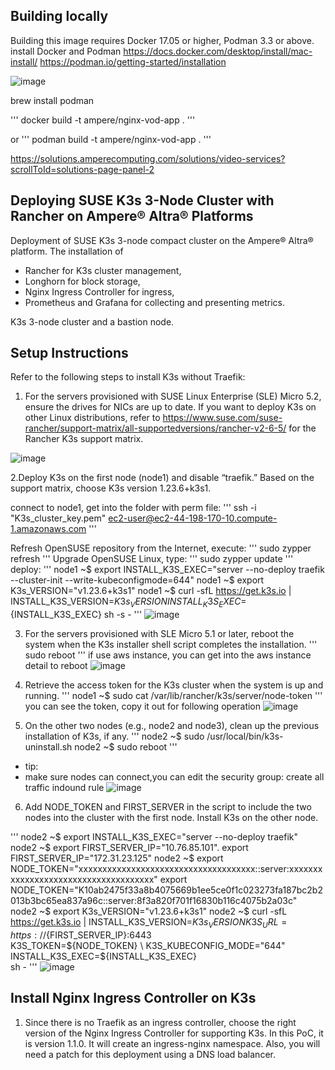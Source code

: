 ## Building locally
Building this image requires Docker 17.05 or higher, Podman 3.3 or above. 
install Docker and Podman
https://docs.docker.com/desktop/install/mac-install/
https://podman.io/getting-started/installation

![image](https://user-images.githubusercontent.com/35073431/212987969-e78ce1c1-df29-4bf9-9089-79065fedf07c.png)

brew install podman

'''
docker build -t ampere/nginx-vod-app .
'''

or
'''
podman build -t ampere/nginx-vod-app .
'''

https://solutions.amperecomputing.com/solutions/video-services?scrollToId=solutions-page-panel-2

## Deploying SUSE K3s 3-Node Cluster with Rancher on Ampere® Altra® Platforms

Deployment of SUSE K3s 3-node compact cluster on the Ampere® Altra® platform. 
The installation of 
- Rancher for K3s cluster management, 
- Longhorn for block storage, 
- Nginx Ingress Controller for ingress, 
- Prometheus and Grafana for collecting and presenting metrics.

K3s 3-node cluster and a bastion node.

## Setup Instructions
 Refer to the following steps to install K3s without Traefik:
1. For the servers provisioned with SUSE Linux Enterprise (SLE) Micro 5.2, ensure the drives for NICs are up to date.
If you want to deploy K3s on other Linux distributions, refer to https://www.suse.com/suse-rancher/support-matrix/all-supportedversions/rancher-v2-6-5/ for the Rancher K3s support matrix.
 
 ![image](https://user-images.githubusercontent.com/35073431/213030196-8237d657-b7d0-40c3-8c48-42822a775ac4.png)


 2.Deploy K3s on the first node (node1) and disable “traefik.”
Based on the support matrix, choose K3s version 1.23.6+k3s1.


connect to node1, get into the folder with perm file:
 '''
 ssh -i "K3s_cluster_key.pem" ec2-user@ec2-44-198-170-10.compute-1.amazonaws.com
 '''
 
 Refresh OpenSUSE repository from the Internet, execute:
 '''
sudo zypper refresh
'''
Upgrade OpenSUSE Linux, type:
'''
sudo zypper update
'''
deploy:
 '''
 node1 ~$ export INSTALL_K3S_EXEC="server --no-deploy traefik --cluster-init --write-kubeconfigmode=644"
node1 ~$ export K3s_VERSION="v1.23.6+k3s1"
node1 ~$ curl -sfL https://get.k3s.io | INSTALL_K3S_VERSION=${K3s_VERSION} INSTALL_K3S_EXEC=${INSTALL_K3S_EXEC} sh -s -
'''
![image](https://user-images.githubusercontent.com/35073431/213271416-a35faf16-edcf-4927-b859-5f1173ea2d6d.png)

3. For the servers provisioned with SLE Micro 5.1 or later, reboot the system when the K3s installer shell script completes the
installation.
'''
sudo reboot
'''
if use aws instance, you can get into the aws instance detail to reboot
![image](https://user-images.githubusercontent.com/35073431/213283492-7cd67a28-6b5b-4047-8b6e-b7b48e093eda.png)

4. Retrieve the access token for the K3s cluster when the system is up and running.
'''
node1 ~$ sudo cat /var/lib/rancher/k3s/server/node-token
'''
you can see the token, copy it out for following operation
![image](https://user-images.githubusercontent.com/35073431/213283050-8879249f-819c-407d-b87f-bfdbf608a278.png)


5. On the other two nodes (e.g., node2 and node3), clean up the previous installation of K3s, if any.
'''
node2 ~$ sudo /usr/local/bin/k3s-uninstall.sh
node2 ~$ sudo reboot
'''
- tip:
- make sure nodes can connect,you can edit the security group: create all traffic indound rule
![image](https://user-images.githubusercontent.com/35073431/213319826-5e25bfb2-5915-4515-9988-1f9090d48cea.png)


6. Add NODE_TOKEN and FIRST_SERVER in the script to include the two nodes into the cluster with the first node. Install K3s on the
other node.

'''
node2 ~$ export INSTALL_K3S_EXEC="server --no-deploy traefik"
node2 ~$ export FIRST_SERVER_IP="10.76.85.101". export FIRST_SERVER_IP="172.31.23.125"
node2 ~$ export NODE_TOKEN="xxxxxxxxxxxxxxxxxxxxxxxxxxxxxxxxxxxxx::server:xxxxxxxxxxxxxxxxxxxxxxxxxxxxxxxxxxxxx"
export NODE_TOKEN="K10ab2475f33a8b4075669b1ee5ce0f1c023273fa187bc2b2013b3bc65ea837a96c::server:8f3a820f701f16830b116c4075b2a03c"
node2 ~$ export K3s_VERSION="v1.23.6+k3s1"
node2 ~$ curl -sfL https://get.k3s.io | INSTALL_K3S_VERSION=${K3s_VERSION} K3S_URL=https://${FIRST_SERVER_IP}:6443 \
 K3S_TOKEN=${NODE_TOKEN} \
 K3S_KUBECONFIG_MODE="644" INSTALL_K3S_EXEC=${INSTALL_K3S_EXEC} \
 sh -
 '''
 ![image](https://user-images.githubusercontent.com/35073431/213310160-103fefc7-15a7-4113-afd6-2a790b72a8b9.png)


## Install Nginx Ingress Controller on K3s
1. Since there is no Traefik as an ingress controller, choose the right version of the Nginx Ingress Controller for supporting K3s.
In this PoC, it is version 1.1.0. It will create an ingress-nginx namespace. Also, you will need a patch for this deployment using a DNS load
balancer. 


